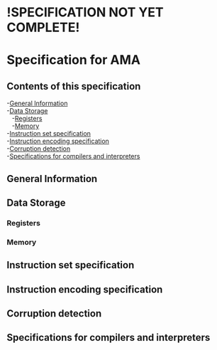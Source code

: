 # !SPECIFICATION NOT YET COMPLETE!  
# Specification for AMA  
## Contents of this specification  
-[General Information](#general-information)  
-[Data Storage](#data-storage)  
   -[Registers](#registers)  
   -[Memory](#memory)  
-[Instruction set specification](#instruction-set-specification)  
-[Instruction encoding specification](#instruction-encoding-specification)  
-[Corruption detection](#corruption-detection)  
-[Specifications for compilers and interpreters](#specifications-for-compilers-and-interpreters)  
## General Information  
## Data Storage
### Registers
### Memory
## Instruction set specification  
## Instruction encoding specification  
## Corruption detection  
## Specifications for compilers and interpreters  
